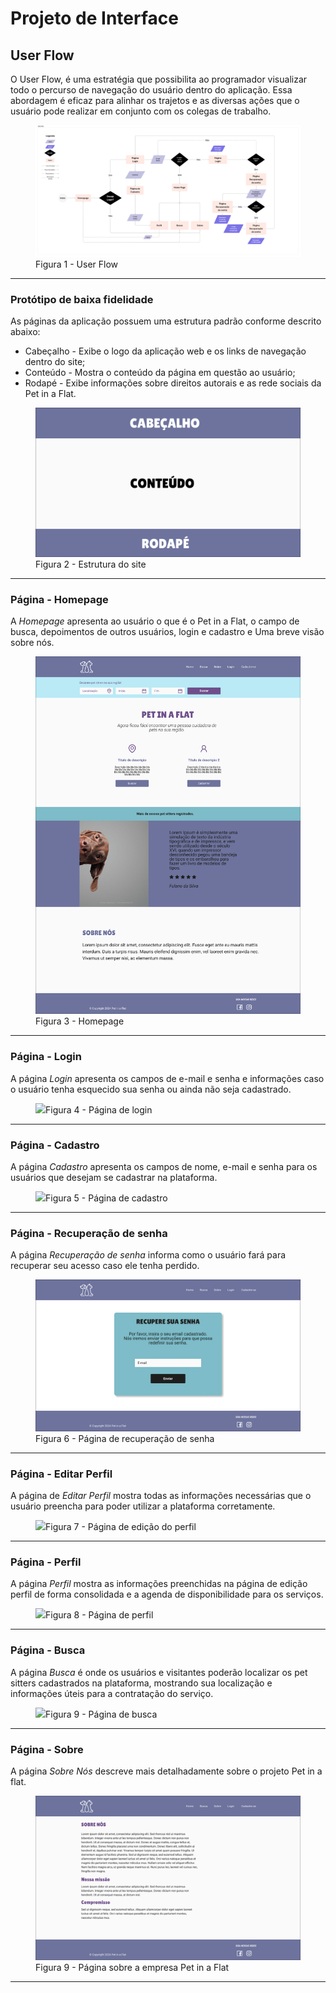 
# Projeto de Interface

## User Flow

O User Flow, é uma estratégia que possibilita ao programador visualizar todo o percurso de navegação do usuário dentro do aplicação. Essa abordagem é eficaz para alinhar os trajetos e as diversas ações que o usuário pode realizar em conjunto com os colegas de trabalho.

<figure>
  <img src="img/PetInaFlat-UserFlow.png"
    <figcaption>Figura 1 - User Flow
</figure>
<hr>

### Protótipo de baixa fidelidade

As páginas da aplicação possuem uma estrutura padrão conforme descrito abaixo:
<ul>
  <li>Cabeçalho - Exibe o logo da aplicação web e os links de navegação dentro do site;</li>
  <li>Conteúdo - Mostra o conteúdo da página em questão ao usuário;</li>
  <li>Rodapé - Exibe informações sobre direitos autorais e as rede sociais da Pet in a Flat.</li>
</ul>

 <figure>
  <img src="img/PetinaFlat-ModeloBaixaFidelidade.png"
    <figcaption>Figura 2 - Estrutura do site
</figure>
<hr>

### Página - Homepage

A _Homepage_ apresenta ao usuário o que é o Pet in a Flat, o campo de busca, depoimentos de outros usuários, login e cadastro e Uma breve visão sobre nós.

<figure>
  <img src="img/PetinaFlat-HomePage.png"
    <figcaption>Figura 3 - Homepage
</figure>
<hr>

### Página - Login

A página _Login_ apresenta os campos de e-mail e senha e informações caso o usuário tenha esquecido sua senha ou ainda não seja cadastrado.

<figure>
  <img src="img/PetinaFlat-PáginadeLogin.png"
    <figcaption>Figura 4 - Página de login
</figure>
<hr>

### Página - Cadastro

A página _Cadastro_ apresenta os campos de nome, e-mail e senha para os usuários que desejam se cadastrar na plataforma.

<figure>
  <img src="img/PetinaFlat-PáginadeCadastro.png"
    <figcaption>Figura 5 - Página de cadastro
</figure>
<hr>

### Página - Recuperação de senha

A página _Recuperação de senha_ informa como o usuário fará para recuperar seu acesso caso ele tenha perdido.

<figure>
  <img src="img/PetinaFlat-PáginadeRecuperaçãodeSenha.png"
    <figcaption>Figura 6 - Página de recuperação de senha
</figure>
<hr>

### Página - Editar Perfil

A página de _Editar Perfil_ mostra todas as informações necessárias que o usuário preencha para poder utilizar a plataforma corretamente.

<figure>
  <img src="img/PetinaFlat-PáginadeEditarPerfil.png"
    <figcaption>Figura 7 - Página de edição do perfil
</figure>
<hr>

### Página - Perfil

A página _Perfil_ mostra as informações preenchidas na página de edição perfil de forma consolidada e a agenda de disponibilidade para os serviços.

<figure>
  <img src="img/PetinaFlat-PáginadePerfil.png"
    <figcaption>Figura 8 - Página de perfil
</figure>
<hr>

### Página - Busca

A página _Busca_ é onde os usuários e visitantes poderão localizar os pet sitters cadastrados na plataforma, mostrando sua localização e informações úteis para a contratação do serviço.

<figure>
  <img src="img/PetinaFlat-PáginadeBusca.png"
    <figcaption>Figura 9 - Página de busca
</figure>
<hr>

### Página - Sobre

A página _Sobre Nós_ descreve mais detalhadamente sobre o projeto Pet in a flat.

<figure>
  <img src="img/PetinaFlat-Sobre.png"
    <figcaption>Figura 9 - Página sobre a empresa Pet in a Flat
</figure>
<hr>
